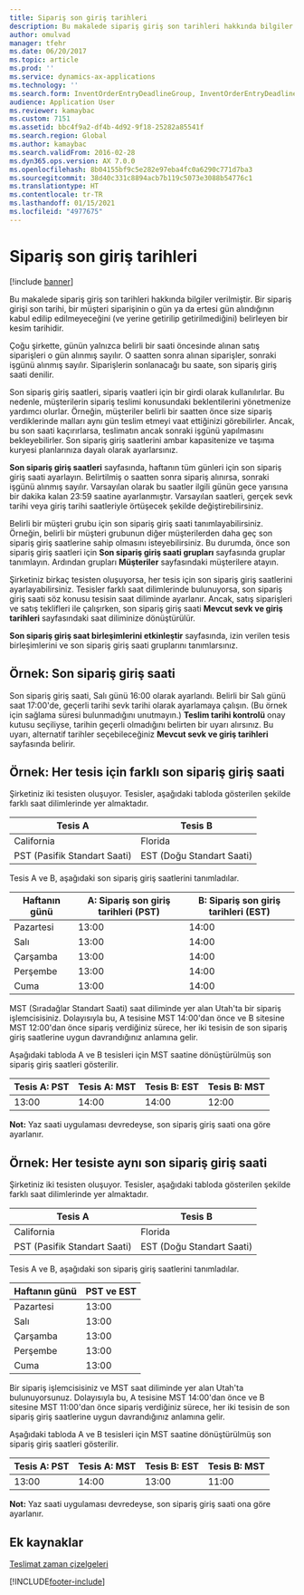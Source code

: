 ```yaml
---
title: Sipariş son giriş tarihleri
description: Bu makalede sipariş giriş son tarihleri hakkında bilgiler verilmiştir. Bir sipariş girişi son tarihi, bir müşteri siparişinin o gün ya da ertesi gün alındığının kabul edilip edilmeyeceğini (ve yerine getirilip getirilmediğini) belirleyen bir kesim tarihidir.
author: omulvad
manager: tfehr
ms.date: 06/20/2017
ms.topic: article
ms.prod: ''
ms.service: dynamics-ax-applications
ms.technology: ''
ms.search.form: InventOrderEntryDeadlineGroup, InventOrderEntryDeadlineParameters, InventOrderEntryDeadlineTable, MCRAutoTaxRules
audience: Application User
ms.reviewer: kamaybac
ms.custom: 7151
ms.assetid: bbc4f9a2-df4b-4d92-9f18-25282a85541f
ms.search.region: Global
ms.author: kamaybac
ms.search.validFrom: 2016-02-28
ms.dyn365.ops.version: AX 7.0.0
ms.openlocfilehash: 8b04155bf9c5e282e97eba4fc0a6290c771d7ba3
ms.sourcegitcommit: 38d40c331c8894acb7b119c5073e3088b54776c1
ms.translationtype: HT
ms.contentlocale: tr-TR
ms.lasthandoff: 01/15/2021
ms.locfileid: "4977675"
---
```

# <a name="order-entry-deadlines"></a>Sipariş son giriş tarihleri

[!include [banner](../includes/banner.md)]

Bu makalede sipariş giriş son tarihleri hakkında bilgiler verilmiştir. Bir sipariş girişi son tarihi, bir müşteri siparişinin o gün ya da ertesi gün alındığının kabul edilip edilmeyeceğini (ve yerine getirilip getirilmediğini) belirleyen bir kesim tarihidir.

Çoğu şirkette, günün yalnızca belirli bir saati öncesinde alınan satış siparişleri o gün alınmış sayılır. O saatten sonra alınan siparişler, sonraki işgünü alınmış sayılır. Siparişlerin sonlanacağı bu saate, son sipariş giriş saati denilir.  

Son sipariş giriş saatleri, sipariş vaatleri için bir girdi olarak kullanılırlar. Bu nedenle, müşterilerin sipariş teslimi konusundaki beklentilerini yönetmenize yardımcı olurlar. Örneğin, müşteriler belirli bir saatten önce size sipariş verdiklerinde malları aynı gün teslim etmeyi vaat ettiğinizi görebilirler. Ancak, bu son saati kaçırırlarsa, teslimatın ancak sonraki işgünü yapılmasını bekleyebilirler. Son sipariş giriş saatlerini ambar kapasitenize ve taşıma kuryesi planlarınıza dayalı olarak ayarlarsınız.  

**Son sipariş giriş saatleri** sayfasında, haftanın tüm günleri için son sipariş giriş saati ayarlayın. Belirtilmiş o saatten sonra sipariş alınırsa, sonraki işgünü alınmış sayılır. Varsayılan olarak bu saatler ilgili günün gece yarısına bir dakika kalan 23:59 saatine ayarlanmıştır. Varsayılan saatleri, gerçek sevk tarihi veya giriş tarihi saatleriyle örtüşecek şekilde değiştirebilirsiniz.  

Belirli bir müşteri grubu için son sipariş giriş saati tanımlayabilirsiniz. Örneğin, belirli bir müşteri grubunun diğer müşterilerden daha geç son sipariş giriş saatlerine sahip olmasını isteyebilirsiniz. Bu durumda, önce son sipariş giriş saatleri için **Son sipariş giriş saati grupları** sayfasında gruplar tanımlayın. Ardından grupları **Müşteriler** sayfasındaki müşterilere atayın.  

Şirketiniz birkaç tesisten oluşuyorsa, her tesis için son sipariş giriş saatlerini ayarlayabilirsiniz. Tesisler farklı saat dilimlerinde bulunuyorsa, son sipariş giriş saati söz konusu tesisin saat diliminde ayarlanır. Ancak, satış siparişleri ve satış teklifleri ile çalışırken, son sipariş giriş saati **Mevcut sevk ve giriş tarihleri** sayfasındaki saat diliminize dönüştürülür.  

**Son sipariş giriş saat birleşimlerini etkinleştir** sayfasında, izin verilen tesis birleşimlerini ve son sipariş giriş saati gruplarını tanımlarsınız.

## <a name="example-order-entry-deadline"></a>Örnek: Son sipariş giriş saati
Son sipariş giriş saati, Salı günü 16:00 olarak ayarlandı. Belirli bir Salı günü saat 17:00'de, geçerli tarihi sevk tarihi olarak ayarlamaya çalışın. (Bu örnek için sağlama süresi bulunmadığını unutmayın.) **Teslim tarihi kontrolü** onay kutusu seçiliyse, tarihin geçerli olmadığını belirten bir uyarı alırsınız. Bu uyarı, alternatif tarihler seçebileceğiniz **Mevcut sevk ve giriş tarihleri** sayfasında belirir.

## <a name="example-different-order-entry-deadlines-per-site"></a>Örnek: Her tesis için farklı son sipariş giriş saati
Şirketiniz iki tesisten oluşuyor. Tesisler, aşağıdaki tabloda gösterilen şekilde farklı saat dilimlerinde yer almaktadır.

| Tesis A                      | Tesis B                      |
|-----------------------------|-----------------------------|
| California                  | Florida                     |
| PST (Pasifik Standart Saati) | EST (Doğu Standart Saati) |

Tesis A ve B, aşağıdaki son sipariş giriş saatlerini tanımladılar.

| Haftanın günü             | A: Sipariş son giriş tarihleri (PST) | B: Sipariş son giriş tarihleri (EST) |
|-----------------------------|--------------------------------|--------------------------------|
| Pazartesi                      | 13:00                          | 14:00                          |
| Salı                     | 13:00                          | 14:00                          |
| Çarşamba                   | 13:00                          | 14:00                          |
| Perşembe                    | 13:00                          | 14:00                          |
| Cuma                      | 13:00                          | 14:00                          |

MST (Sıradağlar Standart Saati) saat diliminde yer alan Utah'ta bir sipariş işlemcisisiniz. Dolayısıyla bu, A tesisine MST 14:00'dan önce ve B sitesine MST 12:00'dan önce sipariş verdiğiniz sürece, her iki tesisin de son sipariş giriş saatlerine uygun davrandığınız anlamına gelir.  

Aşağıdaki tabloda A ve B tesisleri için MST saatine dönüştürülmüş son sipariş giriş saatleri gösterilir.

| Tesis A: PST         | Tesis A: MST        | Tesis B: EST           | Tesis B: MST        |
|---------------------|--------------------|-----------------------|--------------------|
| 13:00               | 14:00              | 14:00                 | 12:00              |

**Not:** Yaz saati uygulaması devredeyse, son sipariş giriş saati ona göre ayarlanır.

## <a name="example-same-order-entry-deadline-per-site"></a>Örnek: Her tesiste aynı son sipariş giriş saati
Şirketiniz iki tesisten oluşuyor. Tesisler, aşağıdaki tabloda gösterilen şekilde farklı saat dilimlerinde yer almaktadır.

| Tesis A                      | Tesis B                      |
|-----------------------------|-----------------------------|
| California                  | Florida                     |
| PST (Pasifik Standart Saati) | EST (Doğu Standart Saati) |

Tesis A ve B, aşağıdaki son sipariş giriş saatlerini tanımladılar.

| Haftanın günü | PST ve EST |
|-----------------|-------------|
| Pazartesi          | 13:00       |
| Salı         | 13:00       |
| Çarşamba       | 13:00       |
| Perşembe        | 13:00       |
| Cuma          | 13:00       |

Bir sipariş işlemcisisiniz ve MST saat diliminde yer alan Utah'ta bulunuyorsunuz. Dolayısıyla bu, A tesisine MST 14:00'dan önce ve B sitesine MST 11:00'dan önce sipariş verdiğiniz sürece, her iki tesisin de son sipariş giriş saatlerine uygun davrandığınız anlamına gelir. 

Aşağıdaki tabloda A ve B tesisleri için MST saatine dönüştürülmüş son sipariş giriş saatleri gösterilir.

| Tesis A: PST         | Tesis A: MST        | Tesis B: EST           | Tesis B: MST        |
|---------------------|--------------------|-----------------------|--------------------|
| 13:00               | 14:00              | 13:00                 | 11:00              |

**Not:** Yaz saati uygulaması devredeyse, son sipariş giriş saati ona göre ayarlanır.

<a name="additional-resources"></a>Ek kaynaklar
--------

[Teslimat zaman çizelgeleri](delivery-schedules.md)





[!INCLUDE[footer-include](../../includes/footer-banner.md)]
